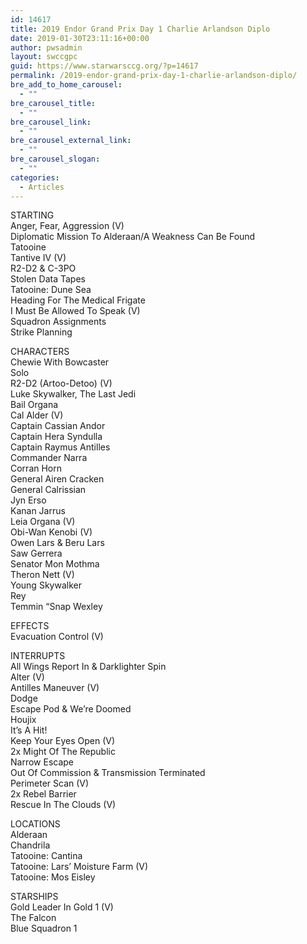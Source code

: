 ```yaml
---
id: 14617
title: 2019 Endor Grand Prix Day 1 Charlie Arlandson Diplo
date: 2019-01-30T23:11:16+00:00
author: pwsadmin
layout: swccgpc
guid: https://www.starwarsccg.org/?p=14617
permalink: /2019-endor-grand-prix-day-1-charlie-arlandson-diplo/
bre_add_to_home_carousel:
  - ""
bre_carousel_title:
  - ""
bre_carousel_link:
  - ""
bre_carousel_external_link:
  - ""
bre_carousel_slogan:
  - ""
categories:
  - Articles
---
```

  


STARTING  
Anger, Fear, Aggression (V)  
Diplomatic Mission To Alderaan/A Weakness Can Be Found  
Tatooine  
Tantive IV (V)  
R2-D2 & C-3PO  
Stolen Data Tapes  
Tatooine: Dune Sea  
Heading For The Medical Frigate  
I Must Be Allowed To Speak (V)  
Squadron Assignments  
Strike Planning

CHARACTERS  
Chewie With Bowcaster  
Solo  
R2-D2 (Artoo-Detoo) (V)  
Luke Skywalker, The Last Jedi  
Bail Organa  
Cal Alder (V)  
Captain Cassian Andor  
Captain Hera Syndulla  
Captain Raymus Antilles  
Commander Narra  
Corran Horn  
General Airen Cracken  
General Calrissian  
Jyn Erso  
Kanan Jarrus  
Leia Organa (V)  
Obi-Wan Kenobi (V)  
Owen Lars & Beru Lars  
Saw Gerrera  
Senator Mon Mothma  
Theron Nett (V)  
Young Skywalker  
Rey  
Temmin &#8220;Snap Wexley 

EFFECTS  
Evacuation Control (V)

INTERRUPTS  
All Wings Report In & Darklighter Spin  
Alter (V)  
Antilles Maneuver (V)  
Dodge  
Escape Pod & We&#8217;re Doomed  
Houjix  
It&#8217;s A Hit!  
Keep Your Eyes Open (V)  
2x Might Of The Republic  
Narrow Escape  
Out Of Commission & Transmission Terminated  
Perimeter Scan (V)  
2x Rebel Barrier  
Rescue In The Clouds (V)

LOCATIONS  
Alderaan  
Chandrila  
Tatooine: Cantina  
Tatooine: Lars&#8217; Moisture Farm (V)  
Tatooine: Mos Eisley

STARSHIPS  
Gold Leader In Gold 1 (V)  
The Falcon&nbsp;  
Blue Squadron 1